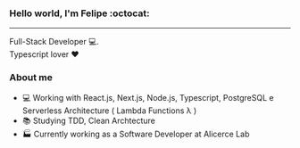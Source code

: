 <!-- <img align="right" width="400" height="400" src="https://hum-systems.com/site/templates/images/jobs/software-developer-2.png"> -->


### Hello world, I'm Felipe :octocat:
---
Full-Stack Developer 💻. <br/>
Typescript lover ❤️

### About me
- 💻 Working with React.js, Next.js, Node.js, Typescript, PostgreSQL e Serverless Architecture ( Lambda Functions λ )
- 📚 Studying TDD, Clean Archtecture
- 🏭 Currently working as a Software Developer at Alicerce Lab
